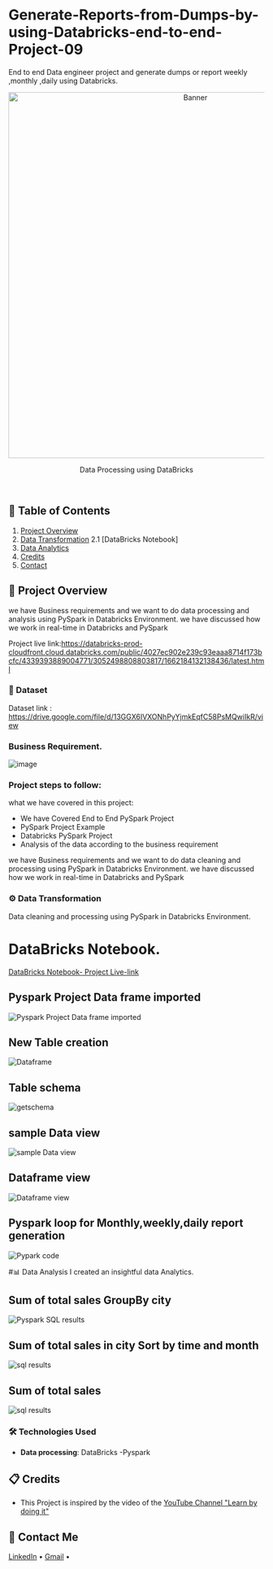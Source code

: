 # Generate-Reports-from-Dumps-by-using-Databricks-end-to-end-Project-09
End to end Data engineer project and generate dumps or report  weekly ,monthly ,daily using Databricks.
<div align="center">
  <a href="#">
    <img src="https://github.com/zBalachandar/Generate-Reports-from-Dumps-by-using-Databricks-end-to-end-Project-09/blob/371e283645c4ed431815ccd7e14901007fc9d23e/Assets/Pyspark%20monthly%2Cweekly%2Cdaily%20loop.png" alt="Banner" width="720">
  </a>

  <div id="user-content-toc">
   
  </div>
  
  <p>Data Processing using DataBricks</p>
</div>
<br>

## 📝 Table of Contents
1. [Project Overview](#introduction)
2. [Data Transformation](#data-transformation)
   2.1 [DataBricks Notebook]
3. [Data Analytics](#data-reporting)
4. [Credits](#credits)
5. [Contact](#contact)

<a name="introduction"></a>
## 🔬 Project Overview

we have Business requirements and we want to do data processing and analysis using PySpark in Databricks Environment.
we have discussed how we work in real-time in Databricks and PySpark 

Project live link:https://databricks-prod-cloudfront.cloud.databricks.com/public/4027ec902e239c93eaaa8714f173bcfc/4339393889004771/3052498808803817/1662184132138436/latest.html

### 💾 Dataset
Dataset link : https://drive.google.com/file/d/13GGX6IVXONhPyYjmkEqfC58PsMQwiIkR/view

### Business Requirement.
![image](https://github.com/zBalachandar/Generate-Reports-from-Dumps-by-using-Databricks-end-to-end-Project-09/blob/371e283645c4ed431815ccd7e14901007fc9d23e/Assets/Business%20req.jpg)

### Project steps to follow: 
what we have covered in this project:

- We have Covered End to End PySpark Project 
- PySpark Project Example
- Databricks PySpark Project
- Analysis of the data according to the business requirement

we have Business requirements and we want to do data cleaning and processing using PySpark in Databricks Environment.
we have discussed how we work in real-time in Databricks and PySpark 


<a name="data-transformation"></a>
### ⚙️ Data Transformation
 Data cleaning and processing using PySpark in Databricks Environment.
# DataBricks Notebook.
[DataBricks Notebook- Project Live-link](https://databricks-prod-cloudfront.cloud.databricks.com/public/4027ec902e239c93eaaa8714f173bcfc/4339393889004771/3052498808803817/1662184132138436/latest.html)

## Pyspark Project Data frame imported
![Pyspark Project Data frame imported](https://github.com/zBalachandar/Generate-Reports-from-Dumps-by-using-Databricks-end-to-end-Project-09/blob/371e283645c4ed431815ccd7e14901007fc9d23e/Assets/File%20upload%20in%20DBW.png)

## New Table creation
![Dataframe](https://github.com/zBalachandar/Generate-Reports-from-Dumps-by-using-Databricks-end-to-end-Project-09/blob/371e283645c4ed431815ccd7e14901007fc9d23e/Assets/New%20Table%20creation.png)

## Table schema
![getschema](https://github.com/zBalachandar/Generate-Reports-from-Dumps-by-using-Databricks-end-to-end-Project-09/blob/371e283645c4ed431815ccd7e14901007fc9d23e/Assets/Table%20view%20on%20DBFS.png)

## sample Data view
![sample Data view](https://github.com/zBalachandar/Generate-Reports-from-Dumps-by-using-Databricks-end-to-end-Project-09/blob/371e283645c4ed431815ccd7e14901007fc9d23e/Assets/sample%20table%20view.png)

## Dataframe view
![Dataframe view](https://github.com/zBalachandar/Generate-Reports-from-Dumps-by-using-Databricks-end-to-end-Project-09/blob/371e283645c4ed431815ccd7e14901007fc9d23e/Assets/data%20check%20at%20workspace.png)


## Pyspark loop for Monthly,weekly,daily report generation
![Pypark code](https://github.com/zBalachandar/Generate-Reports-from-Dumps-by-using-Databricks-end-to-end-Project-09/blob/371e283645c4ed431815ccd7e14901007fc9d23e/Assets/Pyspark%20monthly%2Cweekly%2Cdaily%20loop.png)


<a name="data-reporting"></a>
#📊 Data Analysis
I created an insightful data Analytics.
## Sum of total sales GroupBy city 
![Pyspark SQL results](https://github.com/zBalachandar/Generate-Reports-from-Dumps-by-using-Databricks-end-to-end-Project-09/blob/371e283645c4ed431815ccd7e14901007fc9d23e/Assets/Results%20dw.png)

## Sum of total sales in city Sort by time and month
![sql results](https://github.com/zBalachandar/Generate-Reports-from-Dumps-by-using-Databricks-end-to-end-Project-09/blob/371e283645c4ed431815ccd7e14901007fc9d23e/Assets/Results%20dw%20by%20City.png)

## Sum of total sales
![sql results](https://github.com/zBalachandar/Generate-Reports-from-Dumps-by-using-Databricks-end-to-end-Project-09/blob/371e283645c4ed431815ccd7e14901007fc9d23e/Assets/Sum%20of%20Total%20sales%20.png)

### 🛠️ Technologies Used

- **Data processing**: DataBricks -Pyspark

<a name="credits"></a>
## 📋 Credits

- This Project is inspired by the video of the [YouTube Channel "Learn by doing it"](https://www.youtube.com/watch?v=pMqnvXgPKlI&list=PLOlK8ytA0MghGmAAT8W2u7VYmICdzeU5t&index=1&t=96s)  

<a name="contact"></a>
## 📨 Contact Me

[LinkedIn](https://www.linkedin.com/in/balachandars2022/) •
[Gmail](balachandar2014elu@gmail.com)  •
